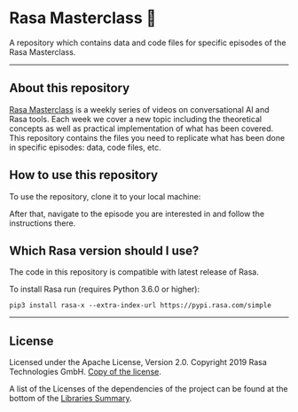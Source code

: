 # Rasa Masterclass :school_satchel: 

A repository which contains data and code files for specific episodes of the Rasa 
Masterclass.

---

## About this repository 

[Rasa Masterclass](https://www.youtube.com/playlist?list=PL75e0qA87dlHQny7z43NduZHPo6qd-cRc) 
is a weekly series of videos on conversational AI and Rasa tools. 
Each week we cover a new topic including the theoretical concepts as well as practical 
implementation of what has been covered. This repository contains the files you 
need to replicate what has been done in specific episodes: data, code files, etc.


## How to use this repository

To use the repository, clone it to your local machine:

After that, navigate to the episode you are interested in and follow the instructions 
there.

## Which Rasa version should I use?

The code in this repository is compatible with latest release of Rasa. 

To install Rasa run (requires Python 3.6.0 or higher):

```pip3 install rasa-x --extra-index-url https://pypi.rasa.com/simple```

---

## License
Licensed under the Apache License, Version 2.0.
Copyright 2019 Rasa Technologies GmbH. [Copy of the license](LICENSE.txt).

A list of the Licenses of the dependencies of the project can be found at
the bottom of the
[Libraries Summary](https://libraries.io/github/RasaHQ/rasa).
